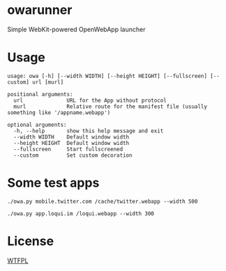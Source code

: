 owarunner
===========

Simple WebKit-powered OpenWebApp launcher

Usage
=
```
usage: owa [-h] [--width WIDTH] [--height HEIGHT] [--fullscreen] [--custom] url [murl]

positional arguments:
  url              URL for the App without protocol
  murl             Relative route for the manifest file (usually something like '/appname.webapp')

optional arguments:
  -h, --help       show this help message and exit
  --width WIDTH    Default window width
  --height HEIGHT  Default window width
  --fullscreen     Start fullscreened
  --custom         Set custom decoration
```

Some test apps
=
```./owa.py mobile.twitter.com /cache/twitter.webapp --width 500```

```./owa.py app.loqui.im /loqui.webapp --width 300```

License
=
<a href="http://en.wikipedia.org/wiki/WTFPL">WTFPL</a>
